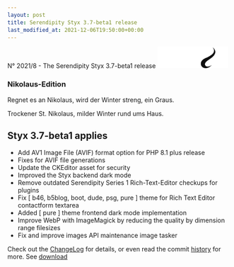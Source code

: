 ```yaml
---
layout: post
title: Serendipity Styx 3.7-beta1 release
last_modified_at: 2021-12-06T19:50:00+00:00
---
```


N° 2021/8 - The Serendipity Styx 3.7-beta1 release <img class="php8" src="/i/b/logo_php8_1.svg" alt="php8" width="160" height="48">

### Nikolaus-Edition

Regnet es an Nikolaus,
   wird der Winter streng, ein Graus.

Trockener St. Nikolaus,
   milder Winter rund ums Haus.

## Styx 3.7-beta1 applies

  - Add AV1 Image File (AVIF) format option for PHP 8.1 plus release
  - Fixes for AVIF file generations
  - Update the CKEditor asset for security
  - Improved the Styx backend dark mode
  - Remove outdated Serendipity Series 1 Rich-Text-Editor checkups for plugins
  - Fix [ b46, b5blog, boot, dude, psg, pure ] theme for Rich Text Editor contactform textarea
  - Added [ pure ] theme frontend dark mode implementation
  - Improve WebP with ImageMagick by reducing the quality by dimension range filesizes
  - Fix and improve images API maintenance image tasker

Check out the [ChangeLog](https://github.com/ophian/styx/blob/3.7-beta1/docs/NEWS) for details, or even read the commit [history](https://github.com/ophian/styx/commits/3.7-beta1) for more. See [download](https://github.com/ophian/styx/releases/tag/3.7-beta1)
